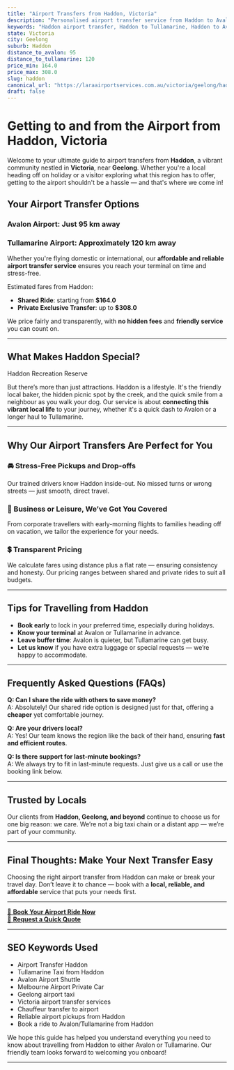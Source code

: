 ```yaml
---
title: "Airport Transfers from Haddon, Victoria"
description: "Personalised airport transfer service from Haddon to Avalon and Tullamarine airports. Enjoy a smooth, affordable ride with us!"
keywords: "Haddon airport transfer, Haddon to Tullamarine, Haddon to Avalon, airport taxi Haddon, private airport transfer Haddon, shared ride Haddon, Haddon transfers, airport shuttle Haddon, book Haddon airport taxi, affordable Haddon airport transfer, Haddon airport transfer service, airport transfer Geelong, airport transfer Melbourne, Melbourne airport taxi, airport transfers Victoria, Tullamarine airport shuttle, Avalon airport transfers, Melbourne private transfer, airport transport services Melbourne"
state: Victoria
city: Geelong
suburb: Haddon
distance_to_avalon: 95
distance_to_tullamarine: 120
price_min: 164.0
price_max: 308.0
slug: haddon
canonical_url: "https://laraairportservices.com.au/victoria/geelong/haddon/"
draft: false
---
```


# Getting to and from the Airport from Haddon, Victoria

Welcome to your ultimate guide to airport transfers from **Haddon**, a vibrant community nestled in **Victoria**, near **Geelong**. Whether you're a local heading off on holiday or a visitor exploring what this region has to offer, getting to the airport shouldn't be a hassle — and that's where we come in!

## Your Airport Transfer Options

### Avalon Airport: Just 95 km away  
### Tullamarine Airport: Approximately 120 km away

Whether you're flying domestic or international, our **affordable and reliable airport transfer service** ensures you reach your terminal on time and stress-free.

Estimated fares from Haddon:
- **Shared Ride**: starting from **$164.0**
- **Private Exclusive Transfer**: up to **$308.0**

We price fairly and transparently, with **no hidden fees** and **friendly service** you can count on.

---

## What Makes Haddon Special?

Haddon Recreation Reserve

But there’s more than just attractions. Haddon is a lifestyle. It's the friendly local baker, the hidden picnic spot by the creek, and the quick smile from a neighbour as you walk your dog. Our service is about **connecting this vibrant local life** to your journey, whether it's a quick dash to Avalon or a longer haul to Tullamarine.

---

## Why Our Airport Transfers Are Perfect for You

### 🚘 Stress-Free Pickups and Drop-offs
Our trained drivers know Haddon inside-out. No missed turns or wrong streets — just smooth, direct travel.

### 💼 Business or Leisure, We’ve Got You Covered
From corporate travellers with early-morning flights to families heading off on vacation, we tailor the experience for your needs.

### 💲 Transparent Pricing
We calculate fares using distance plus a flat rate — ensuring consistency and honesty. Our pricing ranges between shared and private rides to suit all budgets.

---

## Tips for Travelling from Haddon

- **Book early** to lock in your preferred time, especially during holidays.
- **Know your terminal** at Avalon or Tullamarine in advance.
- **Leave buffer time**: Avalon is quieter, but Tullamarine can get busy.
- **Let us know** if you have extra luggage or special requests — we’re happy to accommodate.

---

## Frequently Asked Questions (FAQs)

**Q: Can I share the ride with others to save money?**  
A: Absolutely! Our shared ride option is designed just for that, offering a **cheaper** yet comfortable journey.

**Q: Are your drivers local?**  
A: Yes! Our team knows the region like the back of their hand, ensuring **fast and efficient routes**.

**Q: Is there support for last-minute bookings?**  
A: We always try to fit in last-minute requests. Just give us a call or use the booking link below.

---

## Trusted by Locals

Our clients from **Haddon, Geelong, and beyond** continue to choose us for one big reason: we care. We’re not a big taxi chain or a distant app — we’re part of your community.

---

## Final Thoughts: Make Your Next Transfer Easy

Choosing the right airport transfer from Haddon can make or break your travel day. Don’t leave it to chance — book with a **local, reliable, and affordable** service that puts your needs first.

---

[📅 **Book Your Airport Ride Now**](https://laraairportservices.square.site/s/appointments)  
[📧 **Request a Quick Quote**](https://laraairportservices.square.site/contact-us)

---

## SEO Keywords Used
- Airport Transfer Haddon
- Tullamarine Taxi from Haddon
- Avalon Airport Shuttle
- Melbourne Airport Private Car
- Geelong airport taxi
- Victoria airport transfer services
- Chauffeur transfer to airport
- Reliable airport pickups from Haddon
- Book a ride to Avalon/Tullamarine from Haddon

We hope this guide has helped you understand everything you need to know about travelling from Haddon to either Avalon or Tullamarine. Our friendly team looks forward to welcoming you onboard!

---

